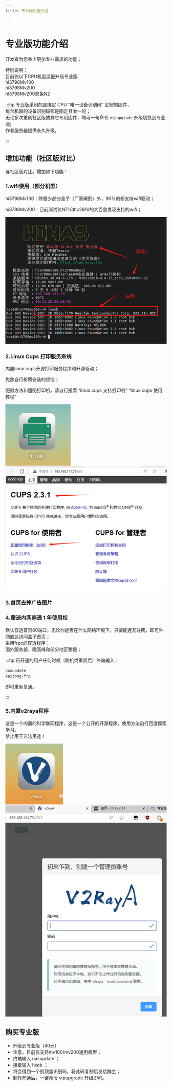 ```yaml
---
title: 专业版功能介绍

---
```


# 专业版功能介绍

开发者为您奉上更加专业需求的功能；  

特别说明：  
目前仅以下CPU机型适配升级专业版  
hi3798Mv100  
hi3798Mv200  
hi3798Mv200恩兔N2  

:::tip
专业版采用的是绑定 CPU “唯一设备识别码” 定制的固件，  
每台机器的设备识别码都是固定且唯一的；  
无论多次重刷社区版或其它专用固件，均可一句命令 `vipupgrade` 升级切换到专业版;  
作者服务器提供永久升级。

:::


## 增加功能（社区版对比）

与社区版对比。增加如下功能：  
### 1.wifi使用（部分机型） 

hi3798Mv100：除极少部分盒子（厂家阉割）外，90%的都支持wifi驱动；  

hi3798Mv200：目前测试仅N71和hc2910的大百盒发现支持的wifi；  

![img](./img/pro1.jpg)  


### 2.Linux Cups 打印服务系统

内置linux cups开源打印服务程序和开源驱动；  

免除自行折腾安装的烦恼；  

配置方法和适配打印机，请自行搜索 “linux cups 支持打印机” “linux cups 使用教程”  

![img](./img/pro-printer1.jpg)  
![img](./img/pro-printer2.jpg)   

### 3.首页去掉广告图片


### 4.赠送内网穿透 1 年使用权

默认穿透首页80端口，无论你是否在什么网络环境下，只要能连互联网，即可外网直达访问盒子首页；  
采用frpc的穿透程序；  
国外服务器，晚高峰和部分地区稍慢；  

:::tip
已开通的用户任何时候（刷机或重置后）终端输入 :  
```bash
nasupdate
kaitong-frp
```

即可重新复通。

:::

### 5.内置v2raya程序

这是一个内置的科学联网程序，这是一个公开的开源程序，使用方法自行百度摸索学习。  
禁止用于非法用途！

![img](./img/pro-v2raya1.jpg)   
![img](./img/pro-v2raya2.jpg) 

## 购买专业版

- 升级到专业版（40元）  
- 注意，目前仅支持mv100/mv200通用机型；  
- 终端输入 nasupdate ；  
- 接着输入 histb ；  
- 将会得到一个机顶盒识别码，将此码复制后发给群主；  
- 制作开通后，一键命令 vipupgrade 升级即可。  

